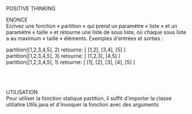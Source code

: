 POSITIVE THINKING

ENONCE<br>
Ecrivez une fonction « partition » qui prend un paramètre « liste » et un paramètre « taille » et retourne une liste de sous liste, où chaque sous liste a au maximum « taille » éléments.
Exemples d'entrées et sorties :


partition([1,2,3,4,5], 2) retourne: [ [1,2], [3,4], [5] ]<br>
partition([1,2,3,4,5], 3) retourne: [ [1,2,3], [4,5] ]<br>
partition([1,2,3,4,5], 1) retourne: [ [1], [2], [3], [4], [5] ]<br><br><br><br>



UTILISATION <br>
Pour utiliser la fonction statique partition, il suffit d'importer la classe utiliatire Utils.java et d'invoquer la fonction avec des arguments
